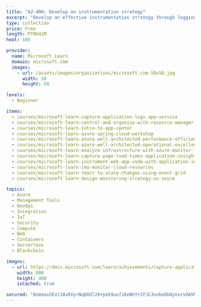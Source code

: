 ```yaml
---
title: "AZ-400: Develop an instrumentation strategy"
excerpt: "Develop an effective instrumentation strategy through logging, telemetry, and monitoring and prepare for Exam AZ-400: Designing and Implementing Microsoft DevOps Solutions."
type: collection
price: Free
length: PT9H41M
heat: 105

provider:
  name: Microsoft Learn
  domain: microsoft.com
  images:
    - url: /assets/images/organizations/microsoft.com-50x50.jpg
      width: 50
      height: 50

levels:
  - Beginner

items:
  - courses/microsoft-learn-capture-application-logs-app-service
  - courses/microsoft-learn-control-and-organize-with-resource-manager
  - courses/microsoft-learn-intro-to-app-center
  - courses/microsoft-learn-azure-spring-cloud-workshop
  - courses/microsoft-learn-azure-well-architected-performance-efficiency
  - courses/microsoft-learn-azure-well-architected-operational-excellence
  - courses/microsoft-learn-analyze-infrastructure-with-azure-monitor-logs
  - courses/microsoft-learn-capture-page-load-times-application-insights
  - courses/microsoft-learn-instrument-web-app-code-with-application-insights
  - courses/microsoft-learn-cmu-monitor-cloud-resources
  - courses/microsoft-learn-react-to-state-changes-using-event-grid
  - courses/microsoft-learn-design-monitoring-strategy-on-azure

topics:
  - Azure
  - Management Tools
  - DevOps
  - Integration
  - IoT
  - Security
  - Compute
  - Web
  - Containers
  - Serverless
  - Blockchain

images:
  - url: https://docs.microsoft.com/learn/achievements/capture-application-logs-app-service-social.png
    width: 800
    height: 400
    isCached: true

secured: "bUemaxXEvt28vKXyrNqQXUl20+pkk9uufJ6eNhY+IFJCJnnbeDUdynsrvOAVNln6vzsz2F5SxMTv3fyRj7bjqXQNSKQ4ACW6xVs3O9Ojjc/UOo0GPWilhcg0JZ10CQdVJoJkSdBHLg+qCZc95Ft1uJAM9lFOy8MR4fu0UHh4Qppu/6MO8ERt5wspV4Qi9P9tGSgKjjzw/joMj9GO/90WT+WpvJan8R1mi5spI9NL00yf7RUUGyAdRM9HXsJl8QjtkPjpoRzPQg7ICuKiABx70qmIuqGKr4xNFNYV9+moSnvp4xlWymVo55bRQfv/3jvX/0R9M+Rnx1GgC/agDpxxbJ0LDF306CfvpcaDBtZV+AQ=;EMu/smcsNmRH03OwrU+t+w=="
---
```


